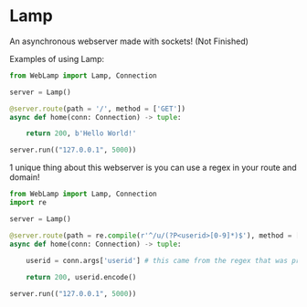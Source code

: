 # Lamp

An asynchronous webserver made with sockets! (Not Finished)

Examples of using Lamp:

```py
from WebLamp import Lamp, Connection

server = Lamp()

@server.route(path = '/', method = ['GET'])
async def home(conn: Connection) -> tuple:

    return 200, b'Hello World!'

server.run(("127.0.0.1", 5000))
```

1 unique thing about this webserver is you can use a regex in your route and domain!

```py
from WebLamp import Lamp, Connection
import re

server = Lamp()

@server.route(path = re.compile(r'^/u/(?P<userid>[0-9]*)$'), method = ['GET'])
async def home(conn: Connection) -> tuple:

    userid = conn.args['userid'] # this came from the regex that was provided
    
    return 200, userid.encode()

server.run(("127.0.0.1", 5000))
```
